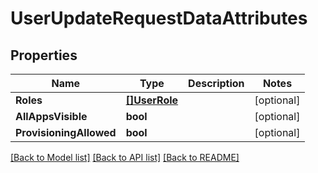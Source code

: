 # UserUpdateRequestDataAttributes

## Properties

Name | Type | Description | Notes
------------ | ------------- | ------------- | -------------
**Roles** | [**[]UserRole**](UserRole.md) |  | [optional] 
**AllAppsVisible** | **bool** |  | [optional] 
**ProvisioningAllowed** | **bool** |  | [optional] 

[[Back to Model list]](../README.md#documentation-for-models) [[Back to API list]](../README.md#documentation-for-api-endpoints) [[Back to README]](../README.md)


